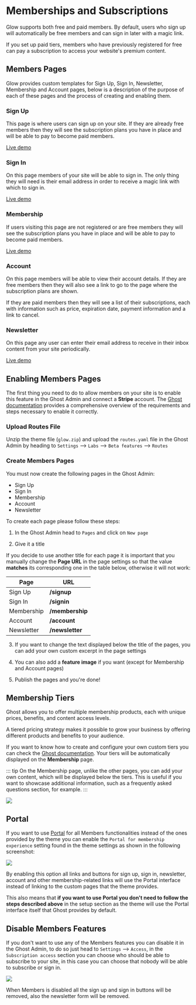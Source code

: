 # Memberships and Subscriptions

Glow supports both free and paid members. By default, users who sign up will automatically be free members and can sign in later with a magic link.

If you set up paid tiers, members who have previously registered for free can pay a subscription to access your website's premium content.

## Members Pages

Glow provides custom templates for Sign Up, Sign In, Newsletter, Membership and Account pages, below is a description of the purpose of each of these pages and the process of creating and enabling them.

### Sign Up

This page is where users can sign up on your site. If they are already free members then they will see the subscription plans you have in place and will be able to pay to become paid members.

[Live demo](https://glow.eduardogomez.io/signup/)

### Sign In

On this page members of your site will be able to sign in. The only thing they will need is their email address in order to receive a magic link with which to sign in.

[Live demo](https://glow.eduardogomez.io/signin/)

### Membership

If users visiting this page are not registered or are free members they will see the subscription plans you have in place and will be able to pay to become paid members.

[Live demo](https://glow.eduardogomez.io/membership/)

### Account

On this page members will be able to view their account details. If they are free members then they will also see a link to go to the page where the subscription plans are shown.

If they are paid members then they will see a list of their subscriptions, each with information such as price, expiration date, payment information and a link to cancel.

### Newsletter

On this page any user can enter their email address to receive in their inbox content from your site periodically.

[Live demo](https://glow.eduardogomez.io/newsletter/)

## Enabling Members Pages

The first thing you need to do to allow members on your site is to enable this feature in the Ghost Admin and connect a **Stripe** account. The [Ghost documentation](https://ghost.org/docs/members/requirements/) provides a comprehensive overview of the requirements and steps necessary to enable it correctly.

### Upload Routes File

Unzip the theme file (`glow.zip`) and upload the `routes.yaml` file in the Ghost Admin by heading to `Settings` --> `Labs` --> `Beta features` --> `Routes`

### Create Members Pages

You must now create the following pages in the Ghost Admin:

* Sign Up
* Sign In
* Membership
* Account
* Newsletter

To create each page please follow these steps:

1. In the Ghost Admin head to `Pages` and click on `New page`

2. Give it a title 

If you decide to use another title for each page it is important that you manually change the **Page URL** in the page settings so that the value **matches** its corresponding one in the table below, otherwise it will not work:

|    Page    |      URL      |
| -------- | ------------ |
|  Sign Up   |   **/signup**   |
|  Sign In   |   **/signin**   |
| Membership | **/membership** |
|  Account   |  **/account**   |
| Newsletter | **/newsletter** |

3. If you want to change the text displayed below the title of the pages, you can add your own custom excerpt in the page settings

4. You can also add a **feature image** if you want (except for Membership and Account pages)

5. Publish the pages and you're done!

## Membership Tiers

Ghost allows you to offer multiple membership products, each with unique prices, benefits, and content access levels.

A tiered pricing strategy makes it possible to grow your business by offering different products and benefits to your audience.

If you want to know how to create and configure your own custom tiers you can check the [Ghost documentation](https://ghost.org/help/tiers/). Your tiers will be automatically displayed on the **Membership** page.

::: tip
On the Membership page, unlike the other pages, you can add your own content, which will be displayed below the tiers. This is useful if you want to showcase additional information, such as a frequently asked questions section, for example.
:::

![](https://res.cloudinary.com/edev/image/upload/v1705191860/glow/CleanShot_2024-01-14_at_01.22.37.jpg)

## Portal

If you want to use [Portal](https://ghost.org/help/setting-up-portal/) for all Members functionalities instead of the ones provided by the theme you can enable the `Portal for membership experience` setting found in the theme settings as shown in the following screenshot:

![](https://res.cloudinary.com/edev/image/upload/v1705190843/glow/CleanShot_2024-01-14_at_01.05.20.jpg)

By enabling this option all links and buttons for sign up, sign in, newsletter, account and other membership-related links will use the Portal interface instead of linking to the custom pages that the theme provides.

This also means that **if you want to use Portal you don't need to follow the steps described above** in the setup section as the theme will use the Portal interface itself that Ghost provides by default.

## Disable Members Features

If you don't want to use any of the Members features you can disable it in the Ghost Admin, to do so just head to `Settings` --> `Access`, in the `Subscription access` section you can choose who should be able to subscribe to your site, in this case you can choose that nobody will be able to subscribe or sign in.

![](https://res.cloudinary.com/edev/image/upload/v1705190409/ghost/CleanShot_2024-01-14_at_00.58.54.png)

When Members is disabled all the sign up and sign in buttons will be removed, also the newsletter form will be removed.
